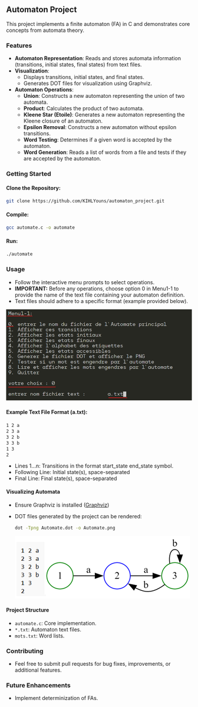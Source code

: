 ## Automaton Project

This project implements a finite automaton (FA) in C and demonstrates core concepts from automata theory.

### Features

- **Automaton Representation**: Reads and stores automata information (transitions, initial states, final states) from text files.
- **Visualization**:
  - Displays transitions, initial states, and final states.
  - Generates DOT files for visualization using Graphviz.
- **Automaton Operations**:
  - **Union**: Constructs a new automaton representing the union of two automata.
  - **Product**: Calculates the product of two automata.
  - **Kleene Star (Etoile)**: Generates a new automaton representing the Kleene closure of an automaton.
  - **Epsilon Removal**: Constructs a new automaton without epsilon transitions.
  - **Word Testing**: Determines if a given word is accepted by the automaton.
  - **Word Generation**: Reads a list of words from a file and tests if they are accepted by the automaton.

### Getting Started

#### Clone the Repository:

```bash
git clone https://github.com/KIHLYouns/automaton_project.git
```
#### Compile:

```bash
gcc automate.c -o automate 
```
#### Run:

```bash
./automate
```
### Usage

- Follow the interactive menu prompts to select operations.
- **IMPORTANT:** Before any operations, choose option 0 in Menu1-1 to provide the name of the text file containing your automaton definition.
- Text files should adhere to a specific format (example provided below).

![MENU](images/Tuto.png)

#### Example Text File Format (a.txt):
```
1 2 a
2 3 a
3 2 b
3 3 b
1 3
2
```


- Lines 1...n: Transitions in the format start_state end_state symbol.
- Following Line: Initial state(s), space-separated
- Final Line: Final state(s), space-separated

#### Visualizing Automata

- Ensure Graphviz is installed ([Graphviz](https://graphviz.org/))
- DOT files generated by the project can be rendered:
  ```bash
  dot -Tpng Automate.dot -o Automate.png
  ```
  
  ![automaton a](images/1.png)
  
#### Project Structure

- `automate.c`: Core implementation.
- `*.txt`: Automaton text files.
- `mots.txt`: Word lists.

### Contributing

- Feel free to submit pull requests for bug fixes, improvements, or additional features.

### Future Enhancements

- Implement determinization of FAs.








